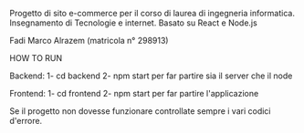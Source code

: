 Progetto di sito e-commerce per il corso di laurea di ingegneria informatica.
Insegnamento di Tecnologie e internet.
Basato su React e Node.js 

Fadi Marco Alrazem (matricola n° 298913)

HOW TO RUN

Backend:
1- cd backend
2- npm start per far partire sia il server che il node

Frontend:
1- cd frontend
2- npm start per far partire l'applicazione

Se il progetto non dovesse funzionare controllate sempre i vari codici d'errore.
